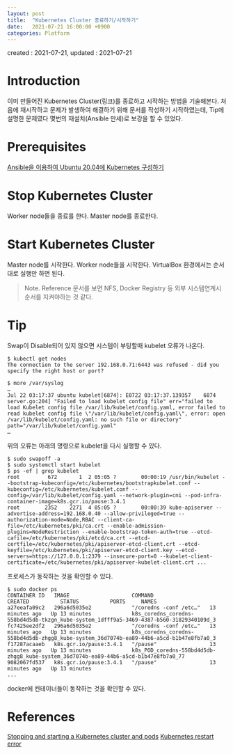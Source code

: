 ```yaml
---
layout: post
title:  "Kubernetes Cluster 종료하기/시작하기"
date:   2021-07-21 16:00:00 +0900
categories: Platform
---
```

created : 2021-07-21, updated : 2021-07-21

# Introduction
이미 만들어진 Kubernetes Cluster(링크)를 종료하고 시작하는 방법을 기술해본다. 처음에 재시작하고 문제가 발생하여 해결하기 위해 문서를 작성하기 시작하였는데, Tip에 설명한 문제였다 몇번의 재설치(Ansible 만세)로 보강을 할 수 있었다.

# Prerequisites
[Ansible을 이용하여 Ubuntu 20.04에 Kubernetes 구성하기](https://ahnchan.github.io/posts/Platform-kubernetes_ubuntu20/)

# Stop Kubernetes Cluster
Worker node들을 종료를 한다.
Master node를 종료한다.

# Start Kubernetes Cluster
Master node를 시작한다.
Worker node들을 시작한다.
VirtualBox 환경에서는 순서대로 실행만 하면 된다.

> Note. Reference 문서를 보면 NFS, Docker Registry 등 외부 시스템연계시 순서를 지켜야하는 것 같다. 

# Tip
Swap이 Disable되어 있지 않으면 시스템이 부팅할때 kubelet 오류가 나온다. 

```
$ kubectl get nodes
The connection to the server 192.168.0.71:6443 was refused - did you specify the right host or port?
```

```
$ more /var/syslog
…
Jul 22 03:17:37 ubuntu kubelet[6874]: E0722 03:17:37.139357    6874 server.go:204] "Failed to load kubelet config file" err="failed to load Kubelet config file /var/lib/kubelet/config.yaml, error failed to read kubelet config file \"/var/lib/kubelet/config.yaml\", error: open /var/lib/kubelet/config.yaml: no such file or directory" path="/var/lib/kubelet/config.yaml"
…
```

위의 오류는 아래의 명령으로 kubelet을 다시 실행할 수 있다. 

```
$ sudo swapoff -a
$ sudo systemctl start kubelet
$ ps -ef | grep kubelet
root         672       1  2 05:05 ?        00:00:19 /usr/bin/kubelet --bootstrap-kubeconfig=/etc/kubernetes/bootstrapkubelet.conf --kubeconfig=/etc/kubernetes/kubelet.conf --config=/var/lib/kubelet/config.yaml --network-plugin=cni --pod-infra-container-image=k8s.gcr.io/pause:3.4.1
root        2352    2271  4 05:05 ?        00:00:39 kube-apiserver --advertise-address=192.168.0.40 --allow-privileged=true --authorization-mode=Node,RBAC --client-ca-file=/etc/kubernetes/pki/ca.crt --enable-admission-plugins=NodeRestriction --enable-bootstrap-token-auth=true --etcd-cafile=/etc/kubernetes/pki/etcd/ca.crt --etcd-certfile=/etc/kubernetes/pki/apiserver-etcd-client.crt --etcd-keyfile=/etc/kubernetes/pki/apiserver-etcd-client.key --etcd-servers=https://127.0.0.1:2379 --insecure-port=0 --kubelet-client-certificate=/etc/kubernetes/pki/apiserver-kubelet-client.crt ...
```

프로세스가 동작하는 것을 확인할 수 있다. 

```
$ sudo docker ps
CONTAINER ID   IMAGE                    COMMAND                  CREATED          STATUS          PORTS     NAMES
a27eeafa09c2   296a6d5035e2             "/coredns -conf /etc…"   13 minutes ago   Up 13 minutes             k8s_coredns_coredns-558bd4d5db-tkzgn_kube-system_1dfff9a5-3469-4387-b560-31829340109d_3
fc7425ee2df2   296a6d5035e2             "/coredns -conf /etc…"   13 minutes ago   Up 13 minutes             k8s_coredns_coredns-558bd4d5db-zhgg8_kube-system_36d7074b-ea89-44b6-a5cd-b1b47e8fb7a0_3
f17287acaaeb   k8s.gcr.io/pause:3.4.1   "/pause"                 13 minutes ago   Up 13 minutes             k8s_POD_coredns-558bd4d5db-zhgg8_kube-system_36d7074b-ea89-44b6-a5cd-b1b47e8fb7a0_77
9082067fd537   k8s.gcr.io/pause:3.4.1   "/pause"                 13 minutes ago   Up 13 minutes             
...
```

docker에 컨테이너들이 동작하는 것을 확인할 수 있다.
 
# References
[Stopping and starting a Kubernetes cluster and pods](https://www.ibm.com/docs/en/fci/1.0.2?topic=SSCKRH_1.0.2/platform/t_start_stop_kube_cluster.html)
[Kubernetes restart error](https://stackoverflow.com/questions/43603545/kubernetes-does-not-start-after-restart-system-ubuntu)


